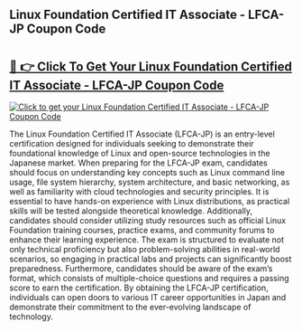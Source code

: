 ## Linux Foundation Certified IT Associate - LFCA-JP Coupon Code

# <h2><a href="https://gitdownloader.com/linuxfoundation.php">🔗 👉 Click To Get Your Linux Foundation Certified IT Associate - LFCA-JP Coupon Code</a></h2>

[![Click to get your Linux Foundation Certified IT Associate - LFCA-JP Coupon Code](https://gitdownloader.com/linuxfoundation.jpg)](https://gitdownloader.com/linuxfoundation.php)

The Linux Foundation Certified IT Associate (LFCA-JP) is an entry-level certification designed for individuals seeking to demonstrate their foundational knowledge of Linux and open-source technologies in the Japanese market. When preparing for the LFCA-JP exam, candidates should focus on understanding key concepts such as Linux command line usage, file system hierarchy, system architecture, and basic networking, as well as familiarity with cloud technologies and security principles. It is essential to have hands-on experience with Linux distributions, as practical skills will be tested alongside theoretical knowledge. Additionally, candidates should consider utilizing study resources such as official Linux Foundation training courses, practice exams, and community forums to enhance their learning experience. The exam is structured to evaluate not only technical proficiency but also problem-solving abilities in real-world scenarios, so engaging in practical labs and projects can significantly boost preparedness. Furthermore, candidates should be aware of the exam’s format, which consists of multiple-choice questions and requires a passing score to earn the certification. By obtaining the LFCA-JP certification, individuals can open doors to various IT career opportunities in Japan and demonstrate their commitment to the ever-evolving landscape of technology.